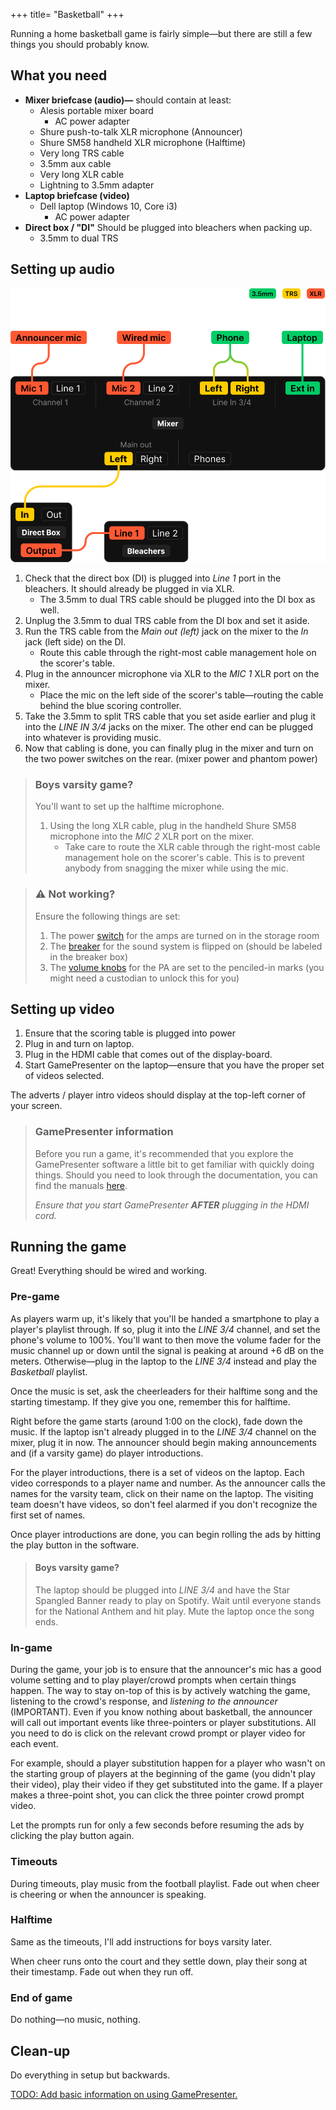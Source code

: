 +++
title= "Basketball"
+++

Running a home basketball game is fairly simple—but there are still a few things you should probably know.

## What you need
- **Mixer briefcase (audio)—** should contain at least:
	- Alesis portable mixer board
		- AC power adapter
	- Shure push-to-talk XLR microphone (Announcer)
	- Shure SM58 handheld XLR microphone (Halftime)
	- Very long TRS cable
	- 3.5mm aux cable
	- Very long XLR cable
	- Lightning to 3.5mm adapter
- **Laptop briefcase (video)**
	- Dell laptop (Windows 10, Core i3)
		- AC power adapter
- **Direct box / "DI"** Should be plugged into bleachers when packing up.
	- 3.5mm to dual TRS

## Setting up audio

![wiring diagram for audio](wiring.svg)

1. Check that the direct box (DI) is plugged into *Line 1* port in the bleachers. It should already be plugged in via XLR.
	- The 3.5mm to dual TRS cable should be plugged into the DI box as well.
2. Unplug the 3.5mm to dual TRS cable from the DI box and set it aside.
3. Run the TRS cable from the *Main out (left)* jack on the mixer to the *In* jack (left side) on the DI.
	- Route this cable through the right-most cable management hole on the scorer's table.
4. Plug in the announcer microphone via XLR to the *MIC 1* XLR port on the mixer.
	- Place the mic on the left side of the scorer's table—routing the cable behind the blue scoring controller.
5. Take the 3.5mm to split TRS cable that you set aside earlier and plug it into the *LINE IN 3/4* jacks on the mixer. The other end can be plugged into whatever is providing music.
6. Now that cabling is done, you can finally plug in the mixer and turn on the two power switches on the rear. (mixer power and phantom power)

> ### Boys varsity game?
> You'll want to set up the halftime microphone.
> 1. Using the long XLR cable, plug in the handheld Shure SM58 microphone into the *MIC 2* XLR port on the mixer.
> 		- Take care to route the XLR cable through the right-most cable management hole on the scorer's cable. This is to prevent anybody from snagging the mixer while using the mic.

> ### ⚠️ Not working?
> Ensure the following things are set:
> 1. The power [switch](/prod/basketball/amp.jpg) for the amps are turned on in the storage room
> 2. The [breaker](/prod/basketball/breaker.jpg) for the sound system is flipped on (should be labeled in the breaker box)
> 3. The [volume knobs](/prod/basketball/volume.jpg) for the PA are set to the penciled-in marks (you might need a custodian to unlock this for you)

## Setting up video

1. Ensure that the scoring table is plugged into power
2. Plug in and turn on laptop.
3. Plug in the HDMI cable that comes out of the display-board.
4. Start GamePresenter on the laptop—ensure that you have the proper set of videos selected.

The adverts / player intro videos should display at the top-left corner of your screen.

> ### GamePresenter information
> Before you run a game, it's recommended that you explore the GamePresenter software a little bit to get familiar with quickly doing things.
> Should you need to look through the documentation, you can find the manuals [here](#).
>
> *Ensure that you start GamePresenter **AFTER** plugging in the HDMI cord.*

## Running the game

Great! Everything should be wired and working.

### Pre-game

As players warm up, it's likely that you'll be handed a smartphone to play a player's playlist through. If so, plug it into the *LINE 3/4* channel, and set the phone's volume to 100%. You'll want to then move the volume fader for the music channel up or down until the signal is peaking at around +6 dB on the meters. Otherwise—plug in the laptop to the *LINE 3/4* instead and play the *Basketball* playlist.

Once the music is set, ask the cheerleaders for their halftime song and the starting timestamp. If they give you one, remember this for halftime.

Right before the game starts (around 1:00 on the clock), fade down the music. If the laptop isn't already plugged in to the *LINE 3/4* channel on the mixer, plug it in now. The announcer should begin making announcements and (if a varsity game) do player introductions. 

For the player introductions, there is a set of videos on the laptop. Each video corresponds to a player name and number. As the announcer calls the names for the varsity team, click on their name on the laptop. The visiting team doesn't have videos, so don't feel alarmed if you don't recognize the first set of names.

Once player introductions are done, you can begin rolling the ads by hitting the play button in the software.

> #### Boys varsity game?
> The laptop should be plugged into *LINE 3/4* and have the Star Spangled Banner ready to play on Spotify. Wait until everyone stands for the National Anthem and hit play.
> Mute the laptop once the song ends.

### In-game

During the game, your job is to ensure that the announcer's mic has a good volume setting and to play player/crowd prompts when certain things happen. The way to stay on-top of this is by actively watching the game, listening to the crowd's response, and *listening to the announcer* (IMPORTANT). Even if you know nothing about basketball, the announcer will call out important events like three-pointers or player substitutions. All you need to do is click on the relevant crowd prompt or player video for each event.

For example, should a player substitution happen for a player who wasn't on the starting group of players at the beginning of the game (you didn't play their video), play their video if they get substituted into the game. If a player makes a three-point shot, you can click the three pointer crowd prompt video.

Let the prompts run for only a few seconds before resuming the ads by clicking the play button again.

### Timeouts

During timeouts, play music from the football playlist. Fade out when cheer is cheering or when the announcer is speaking.

### Halftime

Same as the timeouts, I'll add instructions for boys varsity later.

When cheer runs onto the court and they settle down, play their song at their timestamp. Fade out when they run off.

### End of game

Do nothing—no music, nothing.

## Clean-up

Do everything in setup but backwards.

[TODO: Add basic information on using GamePresenter.](https://github.com/srfalcon5/wiki/issues/1)
